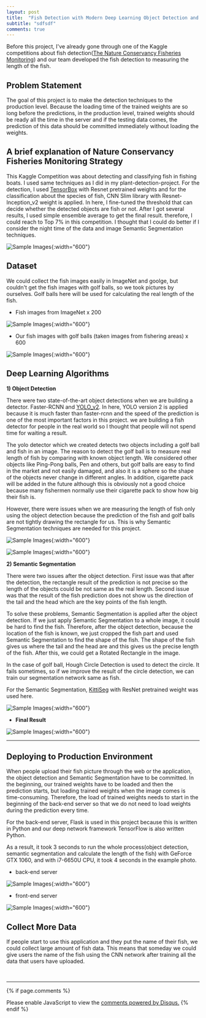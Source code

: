 ```yaml
---
layout: post
title:  "Fish Detection with Modern Deep Learning Object Detection and Semantic Segmentation in a Production Level"
subtitle: "sdfsdf"
comments: true
---
```


Before this project, I've already gone through one of the Kaggle competitions about fish detection([The Nature Conservancy Fisheries Monitoring](https://www.kaggle.com/c/the-nature-conservancy-fisheries-monitoring)) and our team developed the fish detection to measuring the length of the fish.

## Problem Statement

The goal of this project is to make the detection techniques to the production level. Because the loading time of the trained weights are so long before the predictions, in the production  level, trained weights should be ready all the time in the server and if the testing data comes, the prediction of this data should be committed immediately without loading the weights.

## A brief explanation of Nature Conservancy Fisheries Monitoring Strategy

This Kaggle Competition was about detecting and classifying fish in fishing boats. I used same techniques as I did in my plant-detection-project. For the detection, I used [TensorBox](https://github.com/Russell91/TensorBox) with
Resnet pretrained weights and for the classification about the species of fish, CNN Slim library with Resnet-Inception_v2 weight is applied. In here, I fine-tuned the threshold that can decide whether the detected objects are fish or not. After I got several results, I used simple ensemble average to get the final result. therefore, I could reach to Top 7% in this competition. I thought that I could do better if I consider the night time of the data and image Semantic Segmentation techniques.


![Sample Images](/img/fish/kaggle.png){:width="600"}

## Dataset

We could collect the fish images easily in ImageNet and goolge, but couldn't get the fish images with golf balls, so we took pictures by ourselves. Golf balls here will be used for calculating the real length of the fish.

* Fish images from ImageNet x 200

![Sample Images](/img/fish/imgnet_samples.png){:width="600"}

* Our fish images with golf balls (taken images from fishering areas) x 600

![Sample Images](/img/fish/our_samples.png){:width="600"}
## Deep Learning Algorithms

**1) Object Detection**

There were two state-of-the-art object detections when we are building a detector. Faster-RCNN and [YOLO_v2](https://pjreddie.com/darknet/yolo/). In here, YOLO version 2 is applied because it is much faster than faster-rcnn and the speed of the prediction is one of the most important factors in this project. we are building a fish detector for people in the real world so I thought that people will not spend time for waiting a result.

The yolo detector which we created detects two objects including a golf ball and fish in an image. The reason to detect the golf ball is to measure real length of fish by comparing with known object length. We considered other objects like Ping-Pong balls, Pen and others, but golf balls are easy to find in the market and not easily damaged, and also it is a sphere so the shape of the objects never change in different angles. In addition, cigarette pack will be added in the future although this is obviously not a good choice because many fishermen normally use their cigarette pack to show how big their fish is.

However, there were issues when we are measuring the length of fish only using the object detection because the prediction of the fish and golf balls are not tightly drawing the rectangle for us. This is why Semantic Segmentation techniques are needed for this project.

![Sample Images](/img/fish/yolo_result.png){:width="600"}

![Sample Images](/img/fish/crop.png){:width="600"}

**2) Semantic Segmentation**

There were two issues after the object detection. First issue was that after the detection, the rectangle result of the prediction is not precise so the length of the objects could be not same as the real length. Second issue was that the result of the fish prediction does not show us the direction of the tail and the head which are the key points of the fish length.

To solve these problems, Semantic Segmentation is applied after the object detection. If we just apply Semantic Segmentation to a whole image, it could be hard to find the fish. Therefore, after the object detection, because the location of the fish is known, we just cropped the fish part and used Semantic Segmentation to find the shape of the fish. The shape of the fish gives us where the tail and the head are and this gives us the precise length of the fish. After this, we could get a Rotated Rectangle in the image.

In the case of golf ball, Hough Circle Detection is used to detect the circle. It fails sometimes, so if we improve the result of the circle detection, we can train our segmentation network same as fish.

For the Semantic Segmentation, [KittiSeg](https://github.com/MarvinTeichmann/KittiSeg) with ResNet pretrained weight was used here.


![Sample Images](/img/fish/seg.png){:width="600"}

- **Final Result**

![Sample Images](/img/fish/result2.png){:width="600"}
<br />

---

## Deploying to Production Environment

When people upload their fish picture through the web or the application, the object detection and Semantic Segmentation have to be committed. In the beginning, our trained weights have to be loaded and then the prediction starts, but loading trained weights when the image comes is time-consuming. Therefore, the load of trained weights needs to start in the beginning of the back-end server so that we do not need to load weights during the prediction every time.

For the back-end server, Flask is used in this project because this is written in Python and our deep network framework TensorFlow is also written Python.

As a result, it took 3 seconds to run the whole process(object detection, semantic segmentation and calculate the length of the fish) with GeForce GTX 1060, and with i7-6650U CPU, it took 4 seconds in the example photo.

- back-end server

![Sample Images](/img/fish/back-end.png){:width="600"}

- front-end server

![Sample Images](/img/fish/front-end.png){:width="600"}

## Collect More Data

If people start to use this application and they put the name of their fish, we could collect large amount of fish data. This means that someday we could give users the name of the fish using the CNN network after training all the data that users have uploaded.

<br />

---

{% if page.comments %}
<div id="disqus_thread"></div>
<script>

/**
*  RECOMMENDED CONFIGURATION VARIABLES: EDIT AND UNCOMMENT THE SECTION BELOW TO INSERT DYNAMIC VALUES FROM YOUR PLATFORM OR CMS.
*  LEARN WHY DEFINING THESE VARIABLES IS IMPORTANT: https://disqus.com/admin/universalcode/#configuration-variables*/
  /*
  var disqus_config = function () {
  this.page.url = PAGE_URL;  // Replace PAGE_URL with your page's canonical URL variable
  this.page.identifier = PAGE_IDENTIFIER; // Replace PAGE_IDENTIFIER with your page's unique identifier variable
  };
  */
  (function() { // DON'T EDIT BELOW THIS LINE
  var d = document, s = d.createElement('script');
  s.src = 'https://jk7g14-github-io.disqus.com/embed.js';
  s.setAttribute('data-timestamp', +new Date());
  (d.head || d.body).appendChild(s);
  })();
  </script>
  <noscript>Please enable JavaScript to view the <a href="https://disqus.com/?ref_noscript">comments powered by Disqus.</a></noscript>
  {% endif %}
